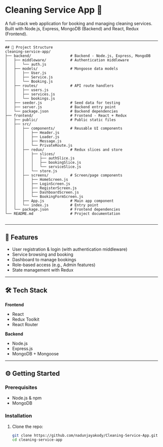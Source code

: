 # Cleaning Service App 🧼

A full-stack web application for booking and managing cleaning services. Built with Node.js, Express, MongoDB (Backend) and React, Redux (Frontend).

---
```
## 📁 Project Structure
cleaning-service-app/
├── backend/                  # Backend - Node.js, Express, MongoDB
│   ├── middleware/           # Authentication middleware
│   │   └── auth.js
│   ├── models/               # Mongoose data models
│   │   ├── User.js
│   │   ├── Service.js
│   │   └── Booking.js
│   ├── routes/               # API route handlers
│   │   ├── users.js
│   │   ├── services.js
│   │   └── bookings.js
│   ├── seeder.js             # Seed data for testing
│   ├── server.js             # Backend entry point
│   └── package.json          # Backend dependencies
├── frontend/                 # Frontend - React + Redux
│   ├── public/               # Public static files
│   ├── src/
│   │   ├── components/       # Reusable UI components
│   │   │   ├── Header.js
│   │   │   ├── Loader.js
│   │   │   ├── Message.js
│   │   │   └── PrivateRoute.js
│   │   ├── redux/            # Redux slices and store
│   │   │   ├── slices/
│   │   │   │   ├── authSlice.js
│   │   │   │   ├── bookingSlice.js
│   │   │   │   └── serviceSlice.js
│   │   │   └── store.js
│   │   ├── screens/          # Screen/page components
│   │   │   ├── HomeScreen.js
│   │   │   ├── LoginScreen.js
│   │   │   ├── RegisterScreen.js
│   │   │   ├── DashboardScreen.js
│   │   │   └── BookingFormScreen.js
│   │   ├── App.js            # Main app component
│   │   └── index.js          # Entry point
│   └── package.json          # Frontend dependencies
└── README.md                 # Project documentation


```
---

## 🚀 Features

- User registration & login (with authentication middleware)
- Service browsing and booking
- Dashboard to manage bookings
- Role-based access (e.g., Admin features)
- State management with Redux

---

## 🛠️ Tech Stack

**Frontend**  
- React  
- Redux Toolkit  
- React Router

**Backend**  
- Node.js  
- Express.js  
- MongoDB + Mongoose

---

## ⚙️ Getting Started

### Prerequisites

- Node.js & npm
- MongoDB

### Installation

1. Clone the repo:
   ```bash
   git clone https://github.com/nadunjayakody/Cleaning-Service-App.git
   cd cleaning-service-app
